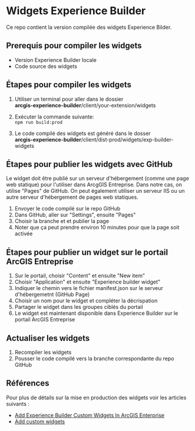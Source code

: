 # Widgets Experience Builder

Ce repo contient la version compilée des widgets Experience Bilder.

## Prerequis pour compiler les widgets
 - Version Experience Builder locale
 - Code source des widgets

## Étapes pour compiler les widgets

1. Utiliser un terminal pour aller dans le dossier  
**arcgis-experience-builder**/client/your-extension/widgets

2. Exécuter la commande suivante:  
`npm run build:prod`

3. Le code compilé des widgets est généré dans le dosser  
**arcgis-experience-builder**/client/dist-prod/widgets/exp-builder-widgets

## Étapes pour publier les widgets avec GitHub
Le widget doit être publié sur un serveur d'hébergement (comme une page web statique) pour l'utiliser dans ArcgGIS Entreprise. Dans notre cas, on utilise "Pages" de GitHub. On peut également utiliser un serveur IIS ou un autre serveur d'hébergement de pages web statiques. 

1. Envoyer le code compilé sur le repo GitHub
2. Dans GitHub, aller sur "Settings", ensuite "Pages"
3. Choisir la branche et et publier la page
4. Noter que ça peut prendre environ 10 minutes pour que la page soit activée

## Étapes pour publier un widget sur le portail ArcGIS Entreprise
1. Sur le portail, choisir "Content" et ensuite "New item"
2. Choisir "Application" et ensuite "Experience builder widget"
3. Indiquer le chemin vers le fichier manifest.json sur le serveur d'hébergemetnt (GitHub Page)
4. Choisir un nom pour le widget et compléter la décrispation
5. Partager le widget dans les groupes ciblés du portail
6. Le widget est maintenant disponible dans Experience Builder sur le portail ArcGIS Entreprise

## Actualiser les widgets
1. Recompiler les widgets
2. Pousser le code compilé vers la branche correspondante du repo GitHub


## Références
Pour plus de détails sur la mise en production des widgets voir les articles suivants :

* [Add Experience Builder Custom Widgets In ArcGIS Enterprise](https://www.esri.com/arcgis-blog/products/arcgis-enterprise/developers/add-experience-builder-custom-widgets-in-arcgis-enterprise)
* [Add custom widgets](https://doc.arcgis.com/en/experience-builder/11.0/configure-widgets/add-custom-widgets.htm)